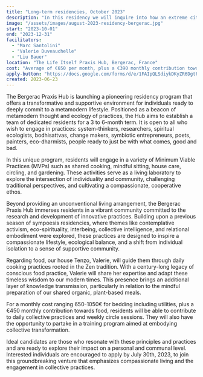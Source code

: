 ```yaml
---
title: "Long-term residencies, October 2023"
description: "In this residency we will inquire into how an extreme citizen science of contemplation can be built, bringing together the wisdom of ancient contemplative practices and the rigor of modern scientific methodologies."
image: "/assets/images/august-2023-residency-bergerac.jpg"
start: "2023-10-01"
end: "2023-12-31"
facilitators:
  - "Marc Santolini"
  - "Valerie Duveauchelle"
  - "Liu Bauer"
location: "The Life Itself Praxis Hub, Bergerac, France"
cost: "Average of €650 per month, plus a €390 monthly contribution towards food"
apply-button: "https://docs.google.com/forms/d/e/1FAIpQLSdiykDKyZR6DgtPKeYuNePy9sWc-qkIc4BVfKBRjkFWKvFp-g/viewform"
created: 2023-06-23
---
```


The Bergerac Praxis Hub is launching a pioneering residency program that offers a transformative 
and supportive environment for individuals ready to deeply commit to a metamodern lifestyle. 
Positioned as a beacon of metamodern thought and ecology of practices, the Hub aims to establish 
a team of dedicated residents for a 3 to 6-month term. It is open to all who wish to engage in practices: 
system-thinkers, researchers, spiritual ecologists, bodhisattvas, change makers, symbiotic entrepreneurs, poets, 
painters, eco-dharmists, people ready to just be with what comes, good and bad.

In this unique program, residents will engage in a variety of Minimum Viable Practices (MVPs) such as shared cooking, 
mindful sitting, house care, circling, and gardening. These activities serve as a living laboratory to explore the 
intersection of individuality and community, challenging traditional perspectives, and cultivating a compassionate, 
cooperative ethos.

Beyond providing an unconventional living arrangement, the Bergerac Praxis Hub immerses residents 
in a vibrant community committed to the research and development of innovative practices. 
Building upon a previous season of sympoesis residencies, where themes like contemplative activism, 
eco-spirituality, interbeing, collective intelligence, and relational embodiment were explored, these 
practices are designed to inspire a compassionate lifestyle, ecological balance, and a shift from individual 
isolation to a sense of supportive community.

Regarding food, our house Tenzo, Valerie, will guide them through daily cooking practices rooted in the Zen 
tradition. With a century-long legacy of conscious food practice, Valerie will share her expertise and adapt 
these timeless wisdom to our modern times. This presence brings an additional layer of knowledge transmission, 
particularly in relation to the mindful preparation of our shared organic, plant-based meals.

For a monthly cost ranging 650-1050€ for bedding including utilities, plus a €450 monthly contribution towards food, 
residents will be able to contribute to daily collective practices 
and weekly circle sessions. They will also have the opportunity to partake in a training program aimed 
at embodying collective transformation.

Ideal candidates are those who resonate with these principles and practices and are ready to explore their impact on a 
personal and communal level. Interested individuals are encouraged to apply by July 30th, 2023, to join this groundbreaking 
venture that emphasizes compassionate living and the engagement in collective practices.
